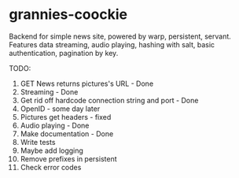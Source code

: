 # grannies-coockie

Backend for simple news site, powered by warp, persistent, servant.
Features data streaming, audio playing, hashing with salt, basic authentication, pagination by key.

TODO:
1) GET News returns pictures's URL - Done
2) Streaming - Done
3) Get rid off hardcode connection string and port - Done
4) OpenID - some day later
5) Pictures get headers - fixed
6) Audio playing - Done
7) Make documentation - Done
8) Write tests
9) Maybe add logging
10) Remove prefixes in persistent
11) Check error codes